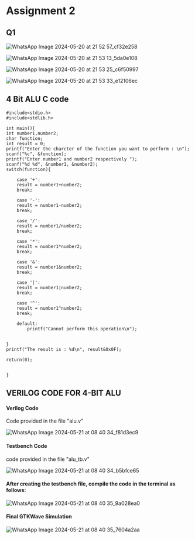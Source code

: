 # Assignment 2

## Q1

![WhatsApp Image 2024-05-20 at 21 52 57_cf32e258](https://github.com/SoahamMoulree/RISC-V-Repo/assets/169994191/f6c662c3-8aab-485e-8598-8858b063284f)

![WhatsApp Image 2024-05-20 at 21 53 13_5da0e108](https://github.com/SoahamMoulree/RISC-V-Repo/assets/169994191/38546ec6-1258-46d4-8eb4-f52c3840ddc1)

![WhatsApp Image 2024-05-20 at 21 53 25_c6f50997](https://github.com/SoahamMoulree/RISC-V-Repo/assets/169994191/3670ae94-d6d2-4e2e-9739-45747f066664)


![WhatsApp Image 2024-05-20 at 21 53 33_e12106ec](https://github.com/SoahamMoulree/RISC-V-Repo/assets/169994191/78270289-d34b-4132-9eb1-9205208edf74)



## 4 Bit ALU C code 


    #include<stdio.h>
    #include<stdlib.h>

    int main(){
    int number1,number2;
    char function;
    int result = 0;
    printf("Enter the charcter of the function you want to perform : \n");
    scanf("%c", &function);
    printf("Enter number1 and number2 respectively ");
    scanf("%d %d", &number1, &number2);
    switch(function){
        
        case '+':
        result = number1+number2;
        break;
        
        case '-':
        result = number1-number2;
        break;
        
        case '/':
        result = number1/number2;
        break;
        
        case '*':
        result = number1*number2;
        break;

        case '&':
        result = number1&number2;
        break;

        case '|':
        result = number1|number2;
        break;

        case '^':
        result = number1^number2;
        break;

        default:
            printf("Cannot perform this operation\n");
            
        
    }
    printf("The result is : %d\n", result&0x0F);
    
    return(0);
    
    
    }

## VERILOG CODE FOR 4-BIT ALU

#### Verilog Code

Code provided in the file "alu.v"

![WhatsApp Image 2024-05-21 at 08 40 34_f81d3ec9](https://github.com/SoahamMoulree/RISC-V-Repo/assets/169994191/398c01ae-5182-4acb-a154-fb8b29ddf79b)


#### Testbench Code

code provided in the file "alu_tb.v"

![WhatsApp Image 2024-05-21 at 08 40 34_b5bfce65](https://github.com/SoahamMoulree/RISC-V-Repo/assets/169994191/f680ef42-5f06-4458-9f65-7b309e4f3658)


#### After creating the testbench file, compile the code in the terminal as follows:

![WhatsApp Image 2024-05-21 at 08 40 35_9a028ea0](https://github.com/SoahamMoulree/RISC-V-Repo/assets/169994191/589b3abb-27f1-47ab-9061-30560fa065ed)


#### Final GTKWave Simulation

![WhatsApp Image 2024-05-21 at 08 40 35_7604a2aa](https://github.com/SoahamMoulree/RISC-V-Repo/assets/169994191/11499109-7fb9-443f-a945-1818d98787c3)



    



